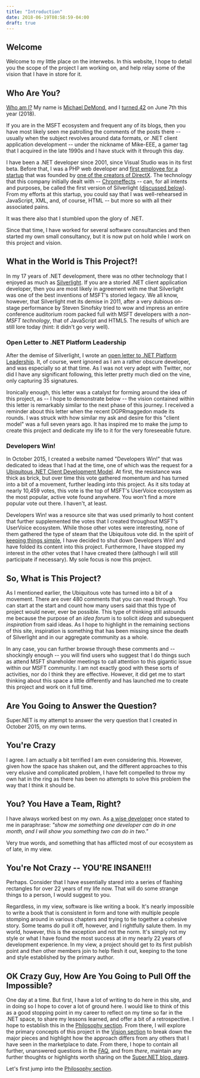 ```yaml
---
title: "Introduction"
date: 2018-06-19T08:58:59-04:00
draft: true
---
```


## Welcome

Welcome to my little place on the interwebs.  In this website, I hope to detail you the scope of the project I am working on, and help relay some of the vision that I have in store for it.

## Who Are You?

[Who am I?](https://youtu.be/tf5nCPFBSHw)  My name is [Michael DeMond](https://github.com/Mike-EEE/), and I [turned 42](https://www.quora.com/Why-and-how-is-42-the-answer-to-life-the-universe-and-everything) on June 7th this year (2018).  

If you are in the MSFT ecosystem and frequent any of its blogs, then you have most likely seen me patrolling the comments of the posts there -- usually when the subject revolves around data formats, or .NET client application development -- under the nickname of Mike-EEE, a gamer tag that I acquired in the late 1990s and I have stuck with it through this day.  

I have been a .NET developer since 2001, since Visual Studio was in its first beta.  Before that, I was a PHP web developer and [first employee for a startup](https://www.wildtangent.com/) that was founded by [one of the creators of DirectX](https://en.wikipedia.org/wiki/Alex_St._John).  The technology that this company initially dealt with -- [Chromeffects](https://en.wikipedia.org/wiki/Microsoft_Chrome) -- can, for all intents and purposes, be called the first version of Silverlight ([discussed below](/#what-in-the-world-is-this-project)).  From my efforts at this startup, you could say that I was well-rehearsed in JavaScript, XML, and, of course, HTML -- but more so with all their associated pains.  

It was there also that I stumbled upon the glory of .NET.

Since that time, I have worked for several software consultancies and then started my own small consultancy, but it is now put on hold while I work on this project and vision.

## What in the World is This Project?!

In my 17 years of .NET development, there was no other technology that I enjoyed as much as [Silverlight](https://en.wikipedia.org/wiki/Microsoft_Silverlight).  If you are a storied .NET client application developer, then you are most likely in agreement with me that Silverlight was one of the best inventions of MSFT's storied legacy.  We all know, however, that Silverlight met its demise in 2011, after a very dubious on-stage performance by Steven Sinofsky tried to wow and impress an entire conference auditorium room packed full with MSFT developers with a _non-MSFT technology_, that of JavaScript and HTML5.  The results of which are still lore today (hint: it didn't go very well).

### Open Letter to .NET Platform Leadership

After the demise of Silverlight, I wrote an [open letter to .NET Platform Leadership](https://dotnetfuture.wufoo.com/forms/open-letter-net-client-platform-future-vision/).  It, of course, went ignored as I am a rather obscure developer, and was especially so at that time.  As I was not very adept with Twitter, nor did I have any significant following, this letter pretty much died on the vine, only capturing 35 signatures.

Ironically enough, this letter was a catalyst for forming around the idea of this project, as -- I hope to demonstrate below -- the vision contained within this letter is remarkably similar to the next phase of this journey.  I received a reminder about this letter when the recent DGPRmaggedon made its rounds.  I was struck with how similar my ask and desire for this "client model" was a full seven years ago.  It has inspired me to make the jump to create this project and dedicate my life to it for the very foreseeable future.

### Developers Win!

In October 2015, I created a website named "Developers Win!" that was dedicated to ideas that I had at the time, one of which was the request for a [Ubiquitous .NET Client Development Model](https://visualstudio.uservoice.com/forums/121579-visual-studio-ide/suggestions/10027638-create-a-ubiquitous-net-client-application-develo).  At first, the resistance was thick as brick, but over time this vote gathered momentum and has turned into a bit of a movement, further leading into this project.  As it sits today at nearly 10,459 votes, this vote is the top of MSFT's UserVoice ecosystem as the most popular, active vote found anywhere.  You won't find a more popular vote out there.  I haven't, at least.

Developers Win! was a resource site that was used primarily to host content that further supplemented the votes that I created throughout MSFT's UserVoice ecosystem.  While those other votes were interesting, none of them gathered the type of steam that the Ubiquitous vote did.  In the spirit of [keeping things simple](https://en.wikipedia.org/wiki/KISS_principle), I have decided to shut down Developers Win! and have folded its content into this project.  Furthermore, I have stopped my interest in the other votes that I have created there (although I will still participate if necessary).  My sole focus is now this project.

## So, What is This Project?

As I mentioned earlier, the Ubiquitous vote has turned into a bit of a movement.  There are over 480 comments that you can read through.  You can start at the start and count how many users said that this type of project would never, ever be possible.  This type of thinking still astounds me because the purpose of an _idea forum_ is to solicit _ideas_ and subsequent _inspiration_ from said ideas.  As I hope to highlight in the remaining sections of this site, inspiration is something that has been missing since the death of Silverlight and in our aggregate community as a whole.

In any case, you can further browse through these comments and -- shockingly enough -- you will find users who suggest that I do things such as attend MSFT shareholder meetings to call attention to this gigantic issue within our MSFT community.  I am not exactly good with these sorts of activities, nor do I think they are effective.  However, it did get me to start thinking about this space a little differently and has launched me to create this project and work on it full time.

## Are You Going to Answer the Question?
 
Super.NET is my attempt to answer the very question that I created in October 2015, on my own terms.
 
## You're Crazy
 
I agree.  I am actually a bit terrified I am even considering this.  However, given how the space has shaken out, and the different approaches to this very elusive and complicated problem, I have felt compelled to throw my own hat in the ring as there has been no attempts to solve this problem the way that I think it should be.
 
## You?  You Have a Team, Right?
 
I have always worked best on my own.  As [a wise developer](https://blog.superdotnet.run/2018/06/who-is-agent-smith/) once stated to me in paraphrase: *"show me something one developer can do in one month, and I will show you something two can do in two."* 

Very true words, and something that has afflicted most of our ecosystem as of late, in my view.
 
## You're Not Crazy -- YOU'RE INSANE!!!
 
Perhaps.  Consider that I have essentially stared into a series of flashing rectangles for over 22 years of my life now.  That will do some strange things to a person, I would suggest to you.

Regardless, in my view, software is like writing a book.  It's nearly impossible to write a book that is consistent in form and tone with multiple people stomping around in various chapters and trying to tie together a cohesive story.  Some teams do pull it off, however, and I rightfully salute them.  In my world, however, this is the exception and not the norm.  It's simply not my style or what I have found the most success at in my nearly 22 years of development experience.  In my view, a project should get to its first publish point and _then_ other members join to help flesh it out, keeping to the tone and style established by the primary author.

## OK Crazy Guy, How Are You Going to Pull Off the Impossible?

One day at a time.  But first, I have a lot of writing to do here in this site, and in doing so I hope to cover a lot of ground here.  I would like to think of this as a good stopping point in my career to reflect on my time so far in the .NET space, to share my lessons learned, and offer a bit of a retrospective.  I hope to establish this in the [Philosophy section](/philosophy/).  From there, I will explore the primary concepts of this project in the [Vision section](/vision/) to break down the major pieces and highlight how the approach differs from any others that I have seen in the marketplace to date.  From there, I hope to contain all further, unanswered questions in the [FAQ](/faq/), and from _there_, maintain any further thoughts or highlights worth sharing on the [Super.NET blog, dawg](https://blog.superdotnet.run).

Let's first jump into the [Philosophy section](/philosophy/).
